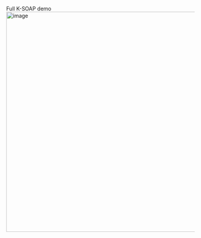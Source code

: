 Full K-SOAP demo
<img width="589" alt="image" src="https://github.com/user-attachments/assets/b7b15734-8079-476d-a687-4179c47d3e7b">

